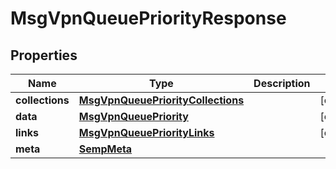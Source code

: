 
# MsgVpnQueuePriorityResponse

## Properties
Name | Type | Description | Notes
------------ | ------------- | ------------- | -------------
**collections** | [**MsgVpnQueuePriorityCollections**](MsgVpnQueuePriorityCollections.md) |  |  [optional]
**data** | [**MsgVpnQueuePriority**](MsgVpnQueuePriority.md) |  |  [optional]
**links** | [**MsgVpnQueuePriorityLinks**](MsgVpnQueuePriorityLinks.md) |  |  [optional]
**meta** | [**SempMeta**](SempMeta.md) |  | 



